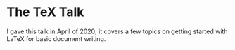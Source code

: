 # The TeX Talk

I gave this talk in April of 2020; it covers a few topics on getting started with LaTeX for basic document writing.
